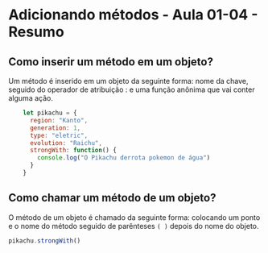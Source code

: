 # Adicionando métodos - Aula 01-04 - Resumo

## Como inserir um método em um objeto?
    
Um método é inserido em um objeto da seguinte forma: nome da chave, seguido do operador de atribuição : e uma função anônima que vai conter alguma ação.
    
```jsx
    let pikachu = {
      region: "Kanto",
      generation: 1,
      type: "eletric",
      evolution: "Raichu",
      strongWith: function() {
      	console.log("O Pikachu derrota pokemon de água")
      }
    }
```
    
## Como chamar um método de um objeto?
    
O método de um objeto é chamado da seguinte forma: colocando um ponto e o nome do método seguido de parênteses `( )` depois do nome do objeto.
    
```jsx
pikachu.strongWith()
```